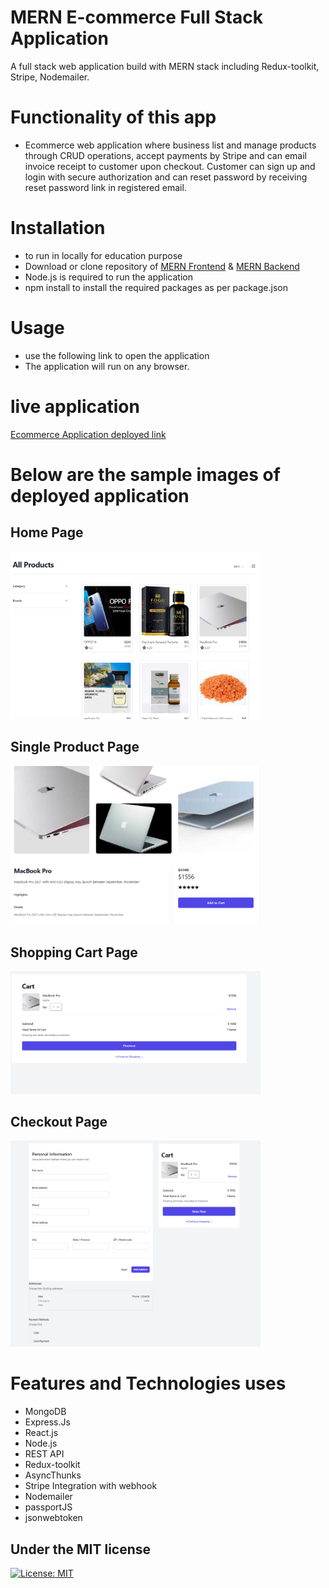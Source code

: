 # MERN E-commerce Full Stack Application

A full stack web application build with MERN stack including Redux-toolkit, Stripe, Nodemailer.

# Functionality of this app

- Ecommerce web application where business list and manage products through CRUD operations, accept payments by Stripe and can email invoice receipt to customer upon checkout. Customer can sign up and login with secure authorization and can reset password by receiving reset password link in registered email.

# Installation

- to run in locally for education purpose
- Download or clone repository of [MERN Frontend](https://github.com/kartavya99/MERN-ecommerce-Frontend) & [MERN Backend](https://github.com/kartavya99/mern-ecommerce-backend)
- Node.js is required to run the application
- npm install to install the required packages as per package.json

# Usage

- use the following link to open the application
- The application will run on any browser.

# live application

[Ecommerce Application deployed link](https://mern-ecommerce-one-navy.vercel.app)

# Below are the sample images of deployed application

## Home Page

<img src = "./assets/images/homePage.png" width ="400">

## Single Product Page

<img src = "./assets/images/productPage.png" width ="400">

## Shopping Cart Page

<img src = "./assets/images/shoppingCart.png" width ="400">

## Checkout Page

<img src = "./assets/images/checkoutPage.png" width ="400">

# Features and Technologies uses

- MongoDB
- Express.Js
- React.js
- Node.js
- REST API
- Redux-toolkit
- AsyncThunks
- Stripe Integration with webhook
- Nodemailer
- passportJS
- jsonwebtoken

## Under the MIT license

[![License: MIT](https://img.shields.io/badge/License-MIT-yellow.svg)](https://opensource.org/licenses/MIT)
